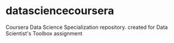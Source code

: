 # datasciencecoursera
Coursera Data Science Specialization repository. created for Data Scientist's Toolbox assignment
